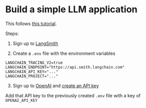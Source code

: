 # Build a simple LLM application

This follows [this tutorial](https://www.langchain.com/).

Steps:

1. Sign up to [LangSmith](https://smith.langchain.com/)

2. Create a `.env` file with the environment variables

```
LANGCHAIN_TRACING_V2=true
LANGCHAIN_ENDPOINT="https://api.smith.langchain.com"
LANGCHAIN_API_KEY="..."
LANGCHAIN_PROJECT="..."
```

3. Sign up to [OpenAI](https://openai.com) and [create an API key](https://platform.openai.com/api-keys)

Add that API key to the previously created `.env` file with a key of `OPENAI_API_KEY` 